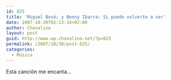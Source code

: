 ```yaml
---
id: 825
title: 'Miguel Bosé; y Benny Ibarra: Si puedo volverte a ver'
date: 2007-10-30T02:13:34+02:00
author: Chavalina
layout: post
guid: http://www.wp.chavalina.net/?p=825
permalink: /2007/10/30/post-825/
categories:
  - Música
---
```

Esta canción me encanta…

<p class="imgcentro"><object width="425" height="355"><param name="movie" value="http://www.youtube.com/v/qiQW_xryS0g&rel=1"><param name="wmode" value="transparent"><embed src="http://www.youtube.com/v/qiQW_xryS0g&rel=1" type="application/x-shockwave-flash" wmode="transparent" width="425" height="355"><noembed><br />
En cuanto puede se me escapa <br />
y de momento lo que ha sido... fué <br />
en esta ausencia que respiro <br />
hay algo más... y otras muchas por llover. <br />
<br />
¿Cómo aprender a estar perdido? <br />
¿cómo empezar y echar de menos <br />
cuando estreno corazón? <br />
<br />
Y si es mi suerte que sea fuerte <br />
que me queme todo entero <br />
y de una vez. <br />
<br />
Y cuando quieras te lo escribo, <br />
sin un descanso, mientras que haya una pared <br />
en pleno cielo y por si acaso en el olvido <br />
que me aguanto lo que muero <br />
Si Puedo Volverte a Ver. <br />
<br />
En cuanto puede se me escapa <br />
del aire cualga mis suspiros... <br />
y es así de simple, así de grande <br />
es algo que... no consigo no querer <br />
y no me cabe más paciencia. <br />
<br />
Estoy cansado de morderme el corazón,no puedo más <br />
si es el destino que me rompa a estas alturas, <br />
que me parta de una vez. <br />
</noembed></object></p>